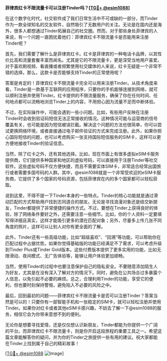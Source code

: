 **菲律宾红卡不限流量卡可以注册Tinder吗？[[TG💪+ @esim1088](https://t.me/s/esim1088)]**

在这个数字化时代，社交软件成了我们日常生活中不可或缺的一部分，而Tinder作为一款全球知名的交友软件，自然吸引了无数用户的关注。无论是在国内还是海外，很多人都想通过Tinder拓展自己的社交圈。然而，对于那些身处菲律宾的人来说，有一个问题一直困扰着他们：菲律宾红卡不限流量卡是否能用来注册Tinder呢？

首先，我们需要了解什么是菲律宾红卡。红卡是菲律宾的一种电话卡品牌，以其性价比高和流量套餐丰富而闻名。尤其是它的不限流量卡，更是深受当地用户喜爱。对于喜欢刷视频、看直播或者频繁使用社交媒体的人来说，红卡无疑是一个非常不错的选择。那么，这款卡是否能够支持Tinder的正常使用呢？

答案是肯定的！菲律宾红卡不限流量卡完全可以用来注册Tinder。从技术角度来看，Tinder是一款基于互联网的应用程序，只要你的手机能够连接到网络，就可以顺利注册并使用Tinder。红卡提供的不限流量服务，确保了你在任何时间、任何地点都可以流畅地浏览Tinder上的内容，不用担心因为流量不足而中断体验。

不过，在实际操作中，可能会遇到一些小问题。比如，有些用户反映在注册Tinder时会收到验证码短信无法正常接收的情况。这种情况可能与运营商的信号覆盖有关，也可能是因为短信被误拦截。解决这个问题的方法也很简单，你可以尝试更换网络环境，或者直接通过电子邮件验证的方式来完成注册。此外，如果你担心国际短信的问题，也可以考虑购买一张支持国际短信服务的SIM卡，这样可以更方便地接收Tinder的验证信息。

当然，除了红卡之外，还有其他选择。比如，现在市面上有很多虚拟eSIM卡服务提供商，它们提供多种国家和地区的虚拟号码，可以直接用于注册Tinder等社交软件。这些虚拟号码不仅方便快捷，而且不需要实体SIM卡，非常适合经常出国旅行或者需要多国号码的人群。其中，@esim1088就是一个非常受欢迎的eSIM卡服务商，它提供了多个国家的号码资源，包括菲律宾在内的多个国家都可以轻松获取。

说到这里，不得不提一下Tinder本身的一些特点。Tinder的核心功能就是通过滑动匹配的方式帮助用户找到志同道合的朋友。无论是寻找浪漫对象还是结交新朋友，Tinder都提供了非常便捷的操作方式。不过，要想在Tinder上获得良好的体验，除了网络条件要好之外，还需要注意一些细节。比如，你的个人资料一定要填写得详细且真实，这样才能吸引更多的潜在匹配对象；另外，尽量多上传几张不同角度的照片，这样可以让别人对你有更全面的了解。

此外，Tinder还有一些高级功能，比如“超级喜欢”、“回溯”等功能，可以帮助你在匹配过程中占据优势。如果你觉得基础版的功能已经满足不了需求，可以考虑升级到Tinder Plus或Tinder Gold版本。这些付费版本提供了更多实用的功能，比如无限滑动、夜间模式、无广告体验等，能够让用户体验更加顺畅。

当然，使用Tinder的过程中也要注意保护自己的隐私安全。不要随意添加陌生人为好友，尤其是在没有深入了解对方的情况下。同时，避免在公共场合过多暴露个人信息，以免引起不必要的麻烦。总之，合理利用Tinder的功能，享受它的便利，但也要时刻保持警惕，避免陷入不必要的风险之中。

最后，回到最初的问题——菲律宾红卡不限流量卡是否可以注册Tinder？答案当然是可以的！只要你有一部智能手机和一张稳定的SIM卡，就可以轻松注册并使用Tinder。如果你对红卡或者其他eSIM卡感兴趣，不妨去了解一下@esim1088的服务，相信它会为你带来意想不到的便利。

无论你是想要寻找爱情，还是仅仅想认识新朋友，Tinder都能为你提供一个广阔的平台。而菲律宾红卡不限流量卡，则是你开启这段旅程的重要工具之一。希望这篇文章能解答你的疑问，并为你的Tinder之旅提供一些有用的建议。祝大家都能在Tinder上找到属于自己的精彩故事！

[[TG💪+ @esim1088](https://t.me/s/esim1088) ![Image](https://i.postimg.cc/4NQfJmqS/Snipaste-2025-05-13-00-14-12.png)]